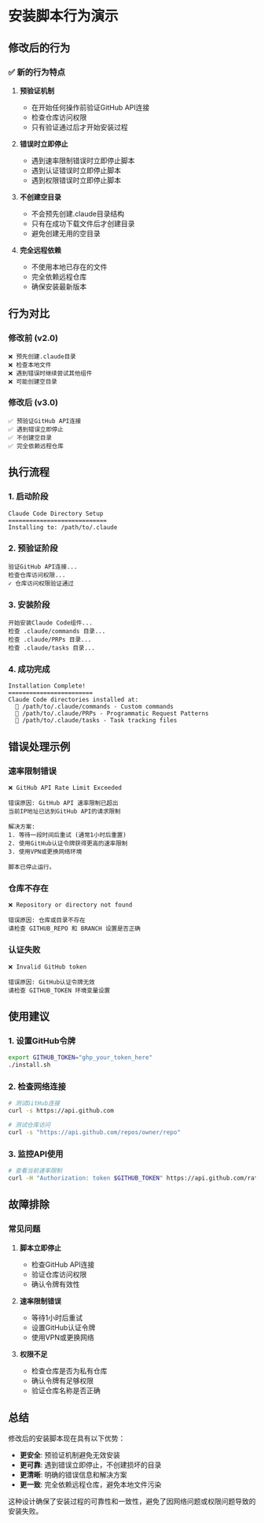 # 安装脚本行为演示

## 修改后的行为

### ✅ 新的行为特点

1. **预验证机制**
   - 在开始任何操作前验证GitHub API连接
   - 检查仓库访问权限
   - 只有验证通过后才开始安装过程

2. **错误时立即停止**
   - 遇到速率限制错误时立即停止脚本
   - 遇到认证错误时立即停止脚本
   - 遇到权限错误时立即停止脚本

3. **不创建空目录**
   - 不会预先创建.claude目录结构
   - 只有在成功下载文件后才创建目录
   - 避免创建无用的空目录

4. **完全远程依赖**
   - 不使用本地已存在的文件
   - 完全依赖远程仓库
   - 确保安装最新版本

## 行为对比

### 修改前 (v2.0)
```
❌ 预先创建.claude目录
❌ 检查本地文件
❌ 遇到错误时继续尝试其他组件
❌ 可能创建空目录
```

### 修改后 (v3.0)
```
✅ 预验证GitHub API连接
✅ 遇到错误立即停止
✅ 不创建空目录
✅ 完全依赖远程仓库
```

## 执行流程

### 1. 启动阶段
```
Claude Code Directory Setup
============================
Installing to: /path/to/.claude
```

### 2. 预验证阶段
```
验证GitHub API连接...
检查仓库访问权限...
✓ 仓库访问权限验证通过
```

### 3. 安装阶段
```
开始安装Claude Code组件...
检查 .claude/commands 目录...
检查 .claude/PRPs 目录...
检查 .claude/tasks 目录...
```

### 4. 成功完成
```
Installation Complete!
========================
Claude Code directories installed at:
  📁 /path/to/.claude/commands - Custom commands
  📁 /path/to/.claude/PRPs - Programmatic Request Patterns
  📁 /path/to/.claude/tasks - Task tracking files
```

## 错误处理示例

### 速率限制错误
```
❌ GitHub API Rate Limit Exceeded

错误原因: GitHub API 速率限制已超出
当前IP地址已达到GitHub API的请求限制

解决方案:
1. 等待一段时间后重试 (通常1小时后重置)
2. 使用GitHub认证令牌获得更高的速率限制
3. 使用VPN或更换网络环境

脚本已停止运行。
```

### 仓库不存在
```
❌ Repository or directory not found

错误原因: 仓库或目录不存在
请检查 GITHUB_REPO 和 BRANCH 设置是否正确
```

### 认证失败
```
❌ Invalid GitHub token

错误原因: GitHub认证令牌无效
请检查 GITHUB_TOKEN 环境变量设置
```

## 使用建议

### 1. 设置GitHub令牌
```bash
export GITHUB_TOKEN="ghp_your_token_here"
./install.sh
```

### 2. 检查网络连接
```bash
# 测试GitHub连接
curl -s https://api.github.com

# 测试仓库访问
curl -s "https://api.github.com/repos/owner/repo"
```

### 3. 监控API使用
```bash
# 查看当前速率限制
curl -H "Authorization: token $GITHUB_TOKEN" https://api.github.com/rate_limit
```

## 故障排除

### 常见问题

1. **脚本立即停止**
   - 检查GitHub API连接
   - 验证仓库访问权限
   - 确认令牌有效性

2. **速率限制错误**
   - 等待1小时后重试
   - 设置GitHub认证令牌
   - 使用VPN或更换网络

3. **权限不足**
   - 检查仓库是否为私有仓库
   - 确认令牌有足够权限
   - 验证仓库名称是否正确

## 总结

修改后的安装脚本现在具有以下优势：

- **更安全**: 预验证机制避免无效安装
- **更可靠**: 遇到错误立即停止，不创建损坏的目录
- **更清晰**: 明确的错误信息和解决方案
- **更一致**: 完全依赖远程仓库，避免本地文件污染

这种设计确保了安装过程的可靠性和一致性，避免了因网络问题或权限问题导致的安装失败。
